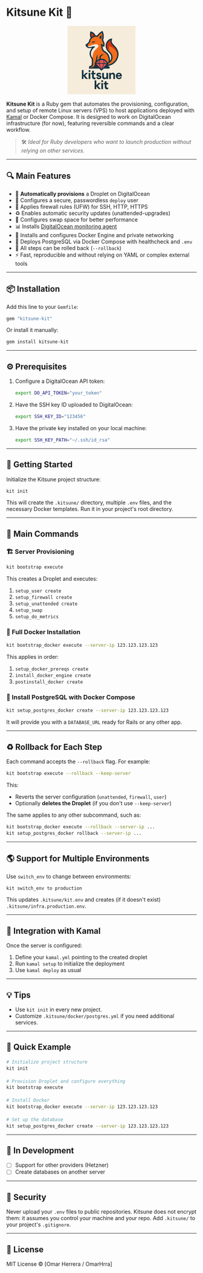 # Kitsune Kit 🦊

<p align="center">
   <img src="kitsune-kit-logo.jpg" alt="Kitsune Logo" width="180"/>
</p>

**Kitsune Kit** is a Ruby gem that automates the provisioning, configuration, and setup of remote Linux servers (VPS) to host applications deployed with [Kamal](https://github.com/basecamp/kamal) or Docker Compose. It is designed to work on DigitalOcean infrastructure (for now), featuring reversible commands and a clear workflow.

> 🛠️ *Ideal for Ruby developers who want to launch production without relying on other services.*

---

## 🔍 Main Features

- 🧪 **Automatically provisions** a Droplet on DigitalOcean
- 👤 Configures a secure, passwordless `deploy` user
- 🔐 Applies firewall rules (UFW) for SSH, HTTP, HTTPS
- ♻️ Enables automatic security updates (unattended-upgrades)
- 💾 Configures swap space for better performance
- 📊 Installs [DigitalOcean monitoring agent](https://docs.digitalocean.com/products/monitoring/how-to/install-agent/)
- 🐳 Installs and configures Docker Engine and private networking
- 🐘 Deploys PostgreSQL via Docker Compose with healthcheck and `.env`
- 🔄 All steps can be rolled back (`--rollback`)
- ⚡ Fast, reproducible and without relying on YAML or complex external tools

---

## 📦 Installation

Add this line to your `Gemfile`:

```ruby
gem "kitsune-kit"
```

Or install it manually:

```bash
gem install kitsune-kit
```

---

## ⚙️ Prerequisites

1. Configure a DigitalOcean API token:
    ```bash
    export DO_API_TOKEN="your_token"
    ```

2. Have the SSH key ID uploaded to DigitalOcean:
    ```bash
    export SSH_KEY_ID="123456"
    ```

3. Have the private key installed on your local machine:
    ```bash
    export SSH_KEY_PATH="~/.ssh/id_rsa"
    ```

---

## 🚀 Getting Started

Initialize the Kitsune project structure:

```bash
kit init
```

This will create the `.kitsune/` directory, multiple `.env` files, and the necessary Docker templates. Run it in your project's root directory.

---

## 🔧 Main Commands

### 🏗️ Server Provisioning

```bash
kit bootstrap execute
```

This creates a Droplet and executes:

1. `setup_user create`
2. `setup_firewall create`
3. `setup_unattended create`
4. `setup_swap`
5. `setup_do_metrics`

### 🐳 Full Docker Installation

```bash
kit bootstrap_docker execute --server-ip 123.123.123.123
```

This applies in order:

1. `setup_docker_prereqs create`
2. `install_docker_engine create`
3. `postinstall_docker create`

### 🐘 Install PostgreSQL with Docker Compose

```bash
kit setup_postgres_docker create --server-ip 123.123.123.123
```

It will provide you with a `DATABASE_URL` ready for Rails or any other app.

---

## ♻️ Rollback for Each Step

Each command accepts the `--rollback` flag. For example:

```bash
kit bootstrap execute --rollback --keep-server
```

This:
- Reverts the server configuration (`unattended`, `firewall`, `user`)
- Optionally **deletes the Droplet** (if you don't use `--keep-server`)

The same applies to any other subcommand, such as:

```bash
kit bootstrap_docker execute --rollback --server-ip ...
kit setup_postgres_docker rollback --server-ip ...
```

---

## 🌎 Support for Multiple Environments

Use `switch_env` to change between environments:

```bash
kit switch_env to production
```

This updates `.kitsune/kit.env` and creates (if it doesn't exist) `.kitsune/infra.production.env`.

---

## 🔗 Integration with Kamal

Once the server is configured:

1. Define your `kamal.yml` pointing to the created droplet
2. Run `kamal setup` to initialize the deployment
3. Use `kamal deploy` as usual

---

## 💡 Tips

- Use `kit init` in every new project.
- Customize `.kitsune/docker/postgres.yml` if you need additional services.

---

## 📘 Quick Example

```bash
# Initialize project structure
kit init

# Provision Droplet and configure everything
kit bootstrap execute

# Install Docker
kit bootstrap_docker execute --server-ip 123.123.123.123

# Set up the database
kit setup_postgres_docker create --server-ip 123.123.123.123
```

---

## 🧪 In Development

- [ ] Support for other providers (Hetzner)
- [ ] Create databases on another server

---

## 🔐 Security

Never upload your `.env` files to public repositories. Kitsune does not encrypt them: it assumes you control your machine and your repo. Add `.kitsune/` to your project's `.gitignore`.

---

## 📄 License

MIT License © [Omar Herrera / OmarHrra]
